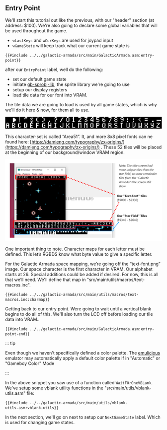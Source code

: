 ## Entry Point

We'll start this tutorial out like the previous, with our "header" section (at address: $100). We're also going to declare some global variables that will be used throughout the game.

- `wLastKeys` and `wCurKeys` are used for joypad input
- `wGameState` will keep track what our current game state is

```rgbasm,linenos,start={{#line_no_of "" ../../galactic-armada/src/main/GalacticArmada.asm:entry-point}}
{{#include ../../galactic-armada/src/main/GalacticArmada.asm:entry-point}}
```

after our `EntryPoint` label, well do the following:

- set our default game state
- initiate [gb-sprobj-lib](https://github.com/eievui5/gb-sprobj-lib), the sprite library we're going to use
- setup our display registers
- load tile data for our font into VRAM.

The tile data we are going to load is used by all game states, which is why we'll do it here & now, for them all to use.

<img class="pixelated" src="../assets/part3/img/text-font-large.png">

This character-set is called “Area51”. It, and more 8x8 pixel fonts can ne found here: [https://damieng.com/typography/zx-origins/](https://damieng.com/typography/zx-origins/) . These 52 tiles will be placed at the beginning of our background/window VRAM region.

![TextFontDiagram.png](../assets/part3/img/TextFontDiagram.png)

One important thing to note. Character maps for each letter must be defined. This let’s RGBDS know what byte value to give a specific letter.

For the Galactic Armada space mapping, we’re going off the “text-font.png” image. Our space character is the first character in VRAM. Our alphabet starts at 26. Special additions could be added if desired. For now, this is all that we’ll need. We'll define that map in "src/main/utils/macros/text-macros.inc".

```rgbasm,linenos,start={{#line_no_of "" ../../galactic-armada/src/main/utils/macros/text-macros.inc:charmap}}
{{#include ../../galactic-armada/src/main/utils/macros/text-macros.inc:charmap}}
```

Getting back to our entry point. Were going to wait until a vertical blank begins to do all of this. We'll also turn the LCD off before loading our tile data into VRAM..

```rgbasm,linenos,start={{#line_no_of "" ../../galactic-armada/src/main/GalacticArmada.asm:entry-point-end}}
{{#include ../../galactic-armada/src/main/GalacticArmada.asm:entry-point-end}}
```

::: tip

Even though we haven't specifically defined a color palette. The [emulicious](https://emulicious.net/) emulator may automatically apply a default color palette if in "Automatic" or "Gameboy Color" Mode

:::

In the above snippet you saw use of a function called `WaitFOrOneVBLank`. We've setup some vblank utility functions in the "src/main/utils/vblank-utils.asm" file:

```rgbasm,linenos,start={{#line_no_of "" ../../galactic-armada/src/main/utils/vblank-utils.asm:vblank-utils}}
{{#include ../../galactic-armada/src/main/utils/vblank-utils.asm:vblank-utils}}
```

In the next section, we'll go on next to setup our `NextGameState` label. Which is used for changing game states.
